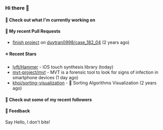 ### Hi there 👋

#### 👷 Check out what I'm currently working on

#### 🔨 My recent Pull Requests

- [finish project](https://github.com/duytran0998/case_182_04/pull/1) on [duytran0998/case_182_04](https://github.com/duytran0998/case_182_04) (2 years ago)

#### ⭐ Recent Stars

- [lyft/Hammer](https://github.com/lyft/Hammer) - iOS touch synthesis library (today)
- [mvt-project/mvt](https://github.com/mvt-project/mvt) - MVT is a forensic tool to look for signs of infection in smartphone devices (1 day ago)
- [khoi/sorting-visualization](https://github.com/khoi/sorting-visualization) - 🌈 Sorting Algorithms Visualization (2 years ago)

#### 👯 Check out some of my recent followers


#### 💬 Feedback

Say Hello, I don't bite!